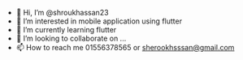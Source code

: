 - 👋 Hi, I’m @shroukhassan23
- 👀 I’m interested in mobile application using flutter
- 🌱 I’m currently learning flutter
- 💞️ I’m looking to collaborate on ...
- 📫 How to reach me 01556378565 or sherookhsssan@gmail.com


